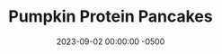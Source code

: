 ---
layout: post
title:  "Pumpkin Protein Pancakes"
date:   2023-09-02 00:00:00 -0500
categories:
- Recipes
- Breakfast
permalink: /recipes/pancake
image: /assets/Food/Breakfast/Pumpkin Pancake/pancake-cover.jpg
ing: pancake-ing
facts: pancake-facts
Prep: 20
Rest: 
Cook: 10
Source1: https://www.youtube.com/watch?v=lGQu2aFsnvc
Source2: 
tags: 
- oatmeal
- oats
- protein
- whey
- yogurt
- gluten free
- butternut
- squash
- sweet potato
Description: Unlike regular pancakes, these will serve to keep you fully all the way until lunch. With protein of the whey and fiber of the oats, plus the addition of pumpkin puree serve as a perfect fall recipe. These also work as waffles as well, but I prefer the pancakes
Instructions: 
- In a medium bowl, whisk together all the ingredients.  You can replace the pumpkin puree with a mashed banana if you prefer. Let batter rest for 5-10 minutes<br><br>

- Meanwhile, preheat a large nonstick pan over medium heat with a spray of oil. The pan should sound like it's sizzling lightly when the batter is spooned in<br><br>

- Scoop batter into the pan. Cover, and cook over medium heat for about a minute, or until bubbles start to form. Flip, and cook for an additional minute. Remove from the pan, transfer to a wire rack or plate, and repeat. This recipe should make about 6 small pancakes<br><br>

- Also works as waffles. Cook on medium heat or so for 2-3 minute
---
